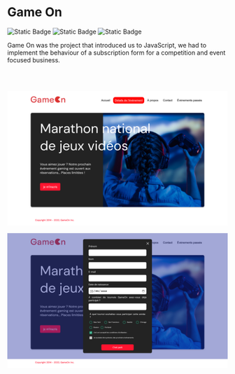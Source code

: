 # Game On

<div>
<img alt="Static Badge" src="https://img.shields.io/badge/HTML%205-orange">
<img alt="Static Badge" src="https://img.shields.io/badge/CSS%203-blue">
<img alt="Static Badge" src="https://img.shields.io/badge/JavaScript-yellow">
</div>

Game On was the project that introduced us to JavaScript, we had to implement the behaviour of a subscription form for a competition and event focused business.

<br/><br/>

<p align="center">
  <img src="starterOnly/README/Screenshot-homepage.png" alt="Screenshot of the webpage" width="600"/>
</p>

<p align="center">
  <img src="starterOnly/README/Screenshot-subForm.png" alt="Screenshot of the subscription form" width="600"/>
</p>

